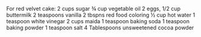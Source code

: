 For red velvet cake:
2 cups sugar
¾ cup vegetable oil
2 eggs,
1/2 cup buttermilk
2 teaspoons vanilla
2 tbspns red food coloring
½ cup hot water
1 teaspoon white vinegar
2 cups maida
1 teaspoon baking soda
1 teaspoon baking powder
1 teaspoon salt
4 Tablespoons unsweetened cocoa powder